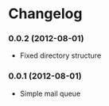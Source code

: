 Changelog
=========

### 0.0.2  (2012-08-01)
* Fixed directory structure

### 0.0.1  (2012-08-01)
* Simple mail queue
